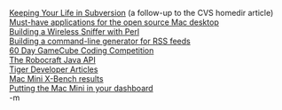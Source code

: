<a href="http://www.onlamp.com/pub/a/onlamp/2005/01/06/svn_homedir.html">Keeping Your Life in Subversion</a> (a follow-up to the CVS homedir article)
<br /><a href="http://software.newsforge.com/software/05/01/12/1645221.shtml">Must-have applications for the open source Mac desktop</a>
<br /><a href="http://www-106.ibm.com/developerworks/library/wi-rfsensor.html?ca=dgr-lnxw16OS-Sniffer">Building a Wireless Sniffer with Perl</a>
<br /><a href="http://www.newsforge.com/article.pl?sid=05/01/11/2041247">Building a command-line generator for RSS feeds</a>
<br /><a href="http://www.cubehacker.com/modules.php?name=News&file=article&sid=229">60 Day GameCube Coding Competition</a>
<br /><a href="http://web.mit.edu/6.370/mirror/robocraft.mit.edu/contestants/software.html">The Robocraft Java API</a>
<br /><a href="http://developer.apple.com/macosx/tiger/">Tiger Developer Articles</a>
<br /><a href="http://ladd.dyndns.org/xbench/merge.xhtml?doc2=91336">Mac Mini X-Bench results</a>
<br /><a href="http://news.com.com/Putting+the+Mac+Mini+in+your+dashboard/2100-1042_3-5539831.html?tag=mac.nn">Putting the Mac Mini in your dashboard</a>
<br />-m
<br />
<br />
<br />